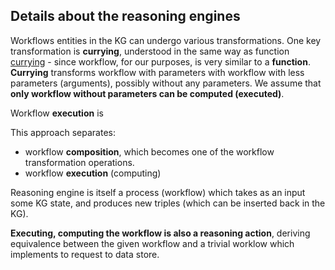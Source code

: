 ## Details about the reasoning engines

Workflows entities in the KG can undergo various transformations. One key transformation is **currying**, understood in the same way as function [currying](https://en.wikipedia.org/wiki/Currying) - since workflow, for our purposes, is very similar to a **function**. **Currying** transforms workflow with parameters with workflow with less parameters (arguments), possibly without any parameters. We assume that **only workflow without parameters can be computed (executed)**. 

Workflow **execution** is 

This approach separates:
* workflow **composition**, which becomes one of the workflow transformation operations.
* workflow **execution** (computing)

Reasoning engine is itself a process (workflow) which takes as an input some KG state, and produces new triples (which can be inserted back in the KG).

**Executing, computing the workflow is also a reasoning action**, deriving equivalence between the given workflow and a trivial worklow which implements to request to data store.
